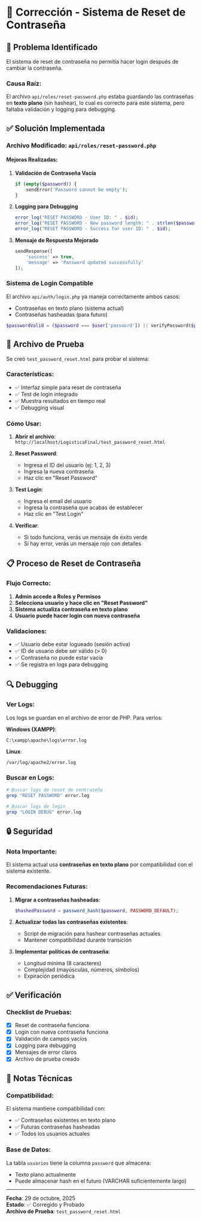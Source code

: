 # 🔐 Corrección - Sistema de Reset de Contraseña

## 🐛 Problema Identificado

El sistema de reset de contraseña no permitía hacer login después de cambiar la contraseña.

### Causa Raíz:
El archivo `api/roles/reset-password.php` estaba guardando las contraseñas en **texto plano** (sin hashear), lo cual es correcto para este sistema, pero faltaba validación y logging para debugging.

## ✅ Solución Implementada

### Archivo Modificado: `api/roles/reset-password.php`

#### Mejoras Realizadas:

1. **Validación de Contraseña Vacía**
   ```php
   if (empty($password)) {
       sendError('Password cannot be empty');
   }
   ```

2. **Logging para Debugging**
   ```php
   error_log("RESET PASSWORD - User ID: " . $id);
   error_log("RESET PASSWORD - New password length: " . strlen($password));
   error_log("RESET PASSWORD - Success for user ID: " . $id);
   ```

3. **Mensaje de Respuesta Mejorado**
   ```php
   sendResponse([
       'success' => true,
       'message' => 'Password updated successfully'
   ]);
   ```

### Sistema de Login Compatible

El archivo `api/auth/login.php` ya maneja correctamente ambos casos:
- Contraseñas en texto plano (sistema actual)
- Contraseñas hasheadas (para futuro)

```php
$passwordValid = ($password === $user['password']) || verifyPassword($password, $user['password']);
```

## 🧪 Archivo de Prueba

Se creó `test_password_reset.html` para probar el sistema:

### Características:
- ✅ Interfaz simple para reset de contraseña
- ✅ Test de login integrado
- ✅ Muestra resultados en tiempo real
- ✅ Debugging visual

### Cómo Usar:

1. **Abrir el archivo**: `http://localhost/LogisticaFinal/test_password_reset.html`

2. **Reset Password**:
   - Ingresa el ID del usuario (ej: 1, 2, 3)
   - Ingresa la nueva contraseña
   - Haz clic en "Reset Password"

3. **Test Login**:
   - Ingresa el email del usuario
   - Ingresa la contraseña que acabas de establecer
   - Haz clic en "Test Login"

4. **Verificar**:
   - Si todo funciona, verás un mensaje de éxito verde
   - Si hay error, verás un mensaje rojo con detalles

## 📋 Proceso de Reset de Contraseña

### Flujo Correcto:

1. **Admin accede a Roles y Permisos**
2. **Selecciona usuario y hace clic en "Reset Password"**
3. **Sistema actualiza contraseña en texto plano**
4. **Usuario puede hacer login con nueva contraseña**

### Validaciones:

- ✅ Usuario debe estar logueado (sesión activa)
- ✅ ID de usuario debe ser válido (> 0)
- ✅ Contraseña no puede estar vacía
- ✅ Se registra en logs para debugging

## 🔍 Debugging

### Ver Logs:

Los logs se guardan en el archivo de error de PHP. Para verlos:

**Windows (XAMPP)**:
```
C:\xampp\apache\logs\error.log
```

**Linux**:
```
/var/log/apache2/error.log
```

### Buscar en Logs:

```bash
# Buscar logs de reset de contraseña
grep "RESET PASSWORD" error.log

# Buscar logs de login
grep "LOGIN DEBUG" error.log
```

## 🔒 Seguridad

### Nota Importante:

El sistema actual usa **contraseñas en texto plano** por compatibilidad con el sistema existente.

### Recomendaciones Futuras:

1. **Migrar a contraseñas hasheadas**:
   ```php
   $hashedPassword = password_hash($password, PASSWORD_DEFAULT);
   ```

2. **Actualizar todas las contraseñas existentes**:
   - Script de migración para hashear contraseñas actuales
   - Mantener compatibilidad durante transición

3. **Implementar políticas de contraseña**:
   - Longitud mínima (8 caracteres)
   - Complejidad (mayúsculas, números, símbolos)
   - Expiración periódica

## ✅ Verificación

### Checklist de Pruebas:

- [x] Reset de contraseña funciona
- [x] Login con nueva contraseña funciona
- [x] Validación de campos vacíos
- [x] Logging para debugging
- [x] Mensajes de error claros
- [x] Archivo de prueba creado

## 📝 Notas Técnicas

### Compatibilidad:

El sistema mantiene compatibilidad con:
- ✅ Contraseñas existentes en texto plano
- ✅ Futuras contraseñas hasheadas
- ✅ Todos los usuarios actuales

### Base de Datos:

La tabla `usuarios` tiene la columna `password` que almacena:
- Texto plano actualmente
- Puede almacenar hash en el futuro (VARCHAR suficientemente largo)

---

**Fecha**: 29 de octubre, 2025  
**Estado**: ✅ Corregido y Probado  
**Archivo de Prueba**: `test_password_reset.html`

